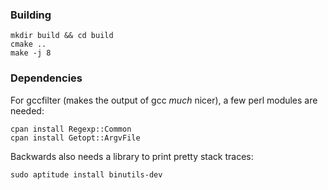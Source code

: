 ### Building
```
mkdir build && cd build
cmake ..
make -j 8
```

### Dependencies

For gccfilter (makes the output of gcc _much_ nicer), a few perl modules are needed:
```
cpan install Regexp::Common
cpan install Getopt::ArgvFile
```

Backwards also needs a library to print pretty stack traces:
```
sudo aptitude install binutils-dev
```
